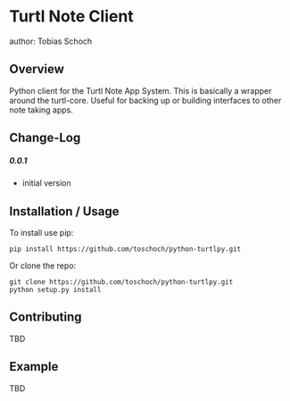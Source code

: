Turtl Note Client
===============================
author: Tobias Schoch

Overview
--------

Python client for the Turtl Note App System. This is basically a wrapper around the turtl-core. Useful for backing up or building interfaces to other note taking apps.


Change-Log
----------
##### 0.0.1
* initial version


Installation / Usage
--------------------

To install use pip:

    pip install https://github.com/toschoch/python-turtlpy.git


Or clone the repo:

    git clone https://github.com/toschoch/python-turtlpy.git
    python setup.py install
    
Contributing
------------

TBD

Example
-------

TBD